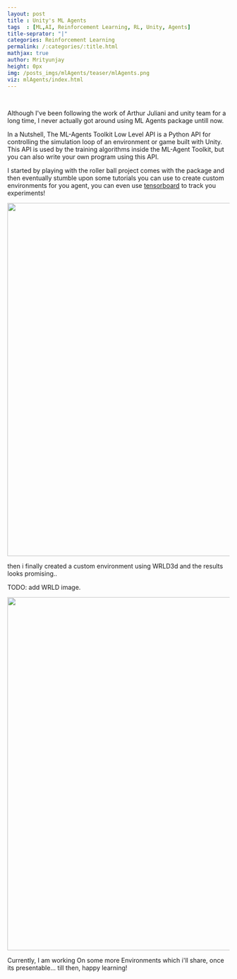 ```yaml
---
layout: post 
title : Unity's ML Agents
tags  : [ML,AI, Reinforcement Learning, RL, Unity, Agents]
title-seprator: "|"
categories: Reinforcement Learning
permalink: /:categories/:title.html
mathjax: true
author: Mrityunjay
height: 0px
img: /posts_imgs/mlAgents/teaser/mlAgents.png
viz: mlAgents/index.html
---
```

<br>

Although I've been following the work of Arthur Juliani and unity team for a long time, I never actually got around using ML Agents package untill now.

In a Nutshell, The ML-Agents Toolkit Low Level API is a Python API for controlling the simulation loop of an environment or game built with Unity. This API is used by the training algorithms inside the ML-Agent Toolkit, but you can also write your own program using this API.

I started by playing with the roller ball project comes with the package and then eventually stumble upon some tutorials you can use to create custom environments for you agent, you can even use [tensorboard](https://www.tensorflow.org/tensorboard) to track you experiments! 

<div style="margin: 0 auto; text-align: center">
    <img src="{{site.url}}/assets/img/posts_imgs/mlAgents/body/1.png"  width="800px" />
</div>

then i finally created a custom environment using WRLD3d and the results looks promising..

TODO: add WRLD image.
<div style="margin: 0 auto; text-align: center">
    <img src="{{site.url}}/assets/img/posts_imgs/mlAgents/body/2.png"  width="800px" />
</div>

Currently, I am working On some more Environments which i'll share, once its presentable... till then, happy learning!
